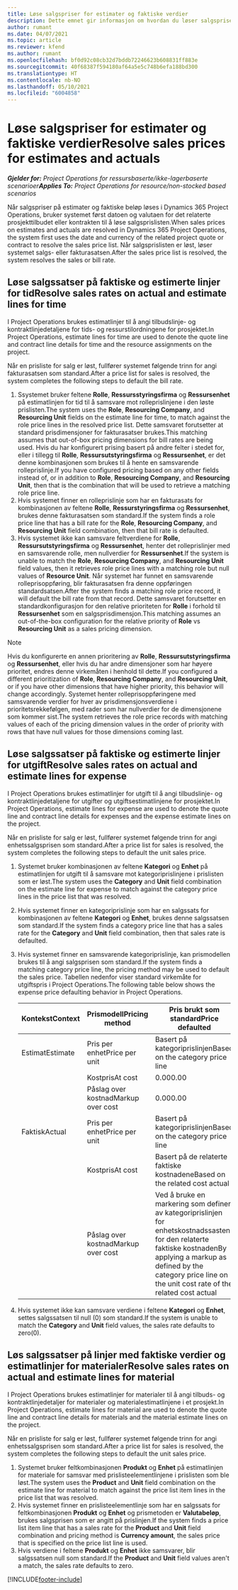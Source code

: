 ```yaml
---
title: Løse salgspriser for estimater og faktiske verdier
description: Dette emnet gir informasjon om hvordan du løser salgspriser for estimater og faktiske beløp.
author: rumant
ms.date: 04/07/2021
ms.topic: article
ms.reviewer: kfend
ms.author: rumant
ms.openlocfilehash: bf0d92c08cb32d7bddb72246623b608831ff883e
ms.sourcegitcommit: 40f68387f594180af64a5e5c748b6efa188bd300
ms.translationtype: HT
ms.contentlocale: nb-NO
ms.lasthandoff: 05/10/2021
ms.locfileid: "6004858"
---
```

# <a name="resolve-sales-prices-for-estimates-and-actuals"></a><span data-ttu-id="7f1c5-103">Løse salgspriser for estimater og faktiske verdier</span><span class="sxs-lookup"><span data-stu-id="7f1c5-103">Resolve sales prices for estimates and actuals</span></span>

<span data-ttu-id="7f1c5-104">_**Gjelder for:** Project Operations for ressursbaserte/ikke-lagerbaserte scenarioer_</span><span class="sxs-lookup"><span data-stu-id="7f1c5-104">_**Applies To:** Project Operations for resource/non-stocked based scenarios_</span></span>

<span data-ttu-id="7f1c5-105">Når salgspriser på estimater og faktiske beløp løses i Dynamics 365 Project Operations, bruker systemet først datoen og valutaen for det relaterte prosjekttilbudet eller kontrakten til å løse salgsprislisten.</span><span class="sxs-lookup"><span data-stu-id="7f1c5-105">When sales prices on estimates and actuals are resolved in Dynamics 365 Project Operations, the system first uses the date and currency of the related project quote or contract to resolve the sales price list.</span></span> <span data-ttu-id="7f1c5-106">Når salgsprislisten er løst, løser systemet salgs- eller fakturasatsen.</span><span class="sxs-lookup"><span data-stu-id="7f1c5-106">After the sales price list is resolved, the system resolves the sales or bill rate.</span></span>

## <a name="resolve-sales-rates-on-actual-and-estimate-lines-for-time"></a><span data-ttu-id="7f1c5-107">Løse salgssatser på faktiske og estimerte linjer for tid</span><span class="sxs-lookup"><span data-stu-id="7f1c5-107">Resolve sales rates on actual and estimate lines for time</span></span>

<span data-ttu-id="7f1c5-108">I Project Operations brukes estimatlinjer til å angi tilbudslinje- og kontraktlinjedetaljene for tids- og ressurstilordningene for prosjektet.</span><span class="sxs-lookup"><span data-stu-id="7f1c5-108">In Project Operations, estimate lines for time are used to denote the quote line and contract line details for time and the resource assignments on the project.</span></span>

<span data-ttu-id="7f1c5-109">Når en prisliste for salg er løst, fullfører systemet følgende trinn for angi fakturasatsen som standard.</span><span class="sxs-lookup"><span data-stu-id="7f1c5-109">After a price list for sales is resolved, the system completes the following steps to default the bill rate.</span></span>

1. <span data-ttu-id="7f1c5-110">Ssystemet bruker feltene **Rolle**, **Ressursstyringsfirma** og **Ressursenhet** på estimatlinjen for tid til å samsvare mot rolleprislinjene i den løste prislisten.</span><span class="sxs-lookup"><span data-stu-id="7f1c5-110">The system uses the **Role**, **Resourcing Company**, and **Resourcing Unit** fields on the estimate line for time, to match against the role price lines in the resolved price list.</span></span> <span data-ttu-id="7f1c5-111">Dette samsvaret forutsetter at standard prisdimensjoner for fakturasatser brukes.</span><span class="sxs-lookup"><span data-stu-id="7f1c5-111">This matching assumes that out-of-box pricing dimensions for bill rates are being used.</span></span> <span data-ttu-id="7f1c5-112">Hvis du har konfigurert prising basert på andre felter i stedet for, eller i tillegg til **Rolle**, **Ressursutstyringsfirma** og **Ressursenhet**, er det denne kombinasjonen som brukes til å hente en samsvarende rolleprislinje.</span><span class="sxs-lookup"><span data-stu-id="7f1c5-112">If you have configured pricing based on any other fields instead of, or in addition to **Role**, **Resourcing Company**, and **Resourcing Unit**, then that is the combination that will be used to retrieve a matching role price line.</span></span>
2. <span data-ttu-id="7f1c5-113">Hvis systemet finner en rolleprislinje som har en fakturasats for kombinasjonen av feltene **Rolle**, **Ressurstyringsfirma** og **Ressursenhet**, brukes denne fakturasatsen som standard.</span><span class="sxs-lookup"><span data-stu-id="7f1c5-113">If the system finds a role price line that has a bill rate for the **Role**, **Resourcing Company**, and **Resourcing Unit** field combination, then that bill rate is defaulted.</span></span>
3. <span data-ttu-id="7f1c5-114">Hvis systemet ikke kan samsvare feltverdiene for **Rolle**, **Ressursutstyringsfirma** og **Ressursenhet**, henter det rolleprislinjer med en samsvarende rolle, men nullverdier for **Ressursenhet**.</span><span class="sxs-lookup"><span data-stu-id="7f1c5-114">If the system is unable to match the **Role**, **Resourcing Company**, and **Resourcing Unit** field values, then it retrieves role price lines with a matching role but null values of **Resource Unit**.</span></span> <span data-ttu-id="7f1c5-115">Når systemet har funnet en samsvarende rolleprisoppføring, blir fakturasatsen fra denne oppføringen standardsatsen.</span><span class="sxs-lookup"><span data-stu-id="7f1c5-115">After the system finds a matching role price record, it will default the bill rate from that record.</span></span> <span data-ttu-id="7f1c5-116">Dette samsvaret forutsetter en standardkonfigurasjon for den relative prioriteten for **Rolle** i forhold til **Ressursenhet** som en salgsprisdimensjon.</span><span class="sxs-lookup"><span data-stu-id="7f1c5-116">This matching assumes an out-of-the-box configuration for the relative priority of **Role** vs **Resourcing Unit** as a sales pricing dimension.</span></span>

> [!NOTE]
> <span data-ttu-id="7f1c5-117">Hvis du konfigurerte en annen prioritering av **Rolle**, **Ressursutstyringsfirma** og **Ressursenhet**, eller hvis du har andre dimensjoner som har høyere prioritet, endres denne virkemåten i henhold til dette.</span><span class="sxs-lookup"><span data-stu-id="7f1c5-117">If you configured a different prioritization of **Role**, **Resourcing Company**, and **Resourcing Unit**, or if you have other dimensions that have higher priority, this behavior will change accordingly.</span></span> <span data-ttu-id="7f1c5-118">Systemet henter rolleprisoppføringene med samsvarende verdier for hver av prisdimensjonsverdiene i prioritetsrekkefølgen, med rader som har nullverdier for de dimensjonene som kommer sist.</span><span class="sxs-lookup"><span data-stu-id="7f1c5-118">The system retrieves the role price records with matching values of each of the pricing dimension values in the order of priority with rows that have null values for those dimensions coming last.</span></span>

## <a name="resolve-sales-rates-on-actual-and-estimate-lines-for-expense"></a><span data-ttu-id="7f1c5-119">Løse salgssatser på faktiske og estimerte linjer for utgift</span><span class="sxs-lookup"><span data-stu-id="7f1c5-119">Resolve sales rates on actual and estimate lines for expense</span></span>

<span data-ttu-id="7f1c5-120">I Project Operations brukes estimatlinjer for utgift til å angi tilbudslinje- og kontraktlinjedetaljene for utgifter og utgiftsestimatlinjene for prosjektet.</span><span class="sxs-lookup"><span data-stu-id="7f1c5-120">In Project Operations, estimate lines for expense are used to denote the quote line and contract line details for expenses and the expense estimate lines on the project.</span></span>

<span data-ttu-id="7f1c5-121">Når en prisliste for salg er løst, fullfører systemet følgende trinn for angi enhetssalgsprisen som standard.</span><span class="sxs-lookup"><span data-stu-id="7f1c5-121">After a price list for sales is resolved, the system completes the following steps to default the unit sales price.</span></span>

1. <span data-ttu-id="7f1c5-122">Systemet bruker kombinasjonen av feltene **Kategori** og **Enhet** på estimatlinjen for utgift til å samsvare mot kategoriprislinjene i prislisten som er løst.</span><span class="sxs-lookup"><span data-stu-id="7f1c5-122">The system uses the **Category** and **Unit** field combination on the estimate line for expense to match against the category price lines in the price list that was resolved.</span></span>
2. <span data-ttu-id="7f1c5-123">Hvis systemet finner en kategoriprislinje som har en salgssats for kombinasjonen av feltene **Kategori** og **Enhet**, brukes denne salgssatsen som standard.</span><span class="sxs-lookup"><span data-stu-id="7f1c5-123">If the system finds a category price line that has a sales rate for the **Category** and **Unit** field combination, then that sales rate is defaulted.</span></span>
3. <span data-ttu-id="7f1c5-124">Hvis systemet finner en samsvarende kategoriprislinje, kan prismodellen brukes til å angi salgsprisen som standard.</span><span class="sxs-lookup"><span data-stu-id="7f1c5-124">If the system finds a matching category price line, the pricing method may be used to default the sales price.</span></span> <span data-ttu-id="7f1c5-125">Tabellen nedenfor viser standard virkemåte for utgiftspris i Project Operations.</span><span class="sxs-lookup"><span data-stu-id="7f1c5-125">The following table below shows the expense price defaulting behavior in Project Operations.</span></span>

    | <span data-ttu-id="7f1c5-126">Kontekst</span><span class="sxs-lookup"><span data-stu-id="7f1c5-126">Context</span></span> | <span data-ttu-id="7f1c5-127">Prismodell</span><span class="sxs-lookup"><span data-stu-id="7f1c5-127">Pricing method</span></span> | <span data-ttu-id="7f1c5-128">Pris brukt som standard</span><span class="sxs-lookup"><span data-stu-id="7f1c5-128">Price defaulted</span></span> |
    | --- | --- | --- |
    | <span data-ttu-id="7f1c5-129">Estimat</span><span class="sxs-lookup"><span data-stu-id="7f1c5-129">Estimate</span></span> | <span data-ttu-id="7f1c5-130">Pris per enhet</span><span class="sxs-lookup"><span data-stu-id="7f1c5-130">Price per unit</span></span> | <span data-ttu-id="7f1c5-131">Basert på kategoriprislinjen</span><span class="sxs-lookup"><span data-stu-id="7f1c5-131">Based on the category price line</span></span> |
    | &nbsp; | <span data-ttu-id="7f1c5-132">Kostpris</span><span class="sxs-lookup"><span data-stu-id="7f1c5-132">At cost</span></span> | <span data-ttu-id="7f1c5-133">0.00</span><span class="sxs-lookup"><span data-stu-id="7f1c5-133">0.00</span></span> |
    | &nbsp; | <span data-ttu-id="7f1c5-134">Påslag over kostnad</span><span class="sxs-lookup"><span data-stu-id="7f1c5-134">Markup over cost</span></span> | <span data-ttu-id="7f1c5-135">0.00</span><span class="sxs-lookup"><span data-stu-id="7f1c5-135">0.00</span></span> |
    | <span data-ttu-id="7f1c5-136">Faktisk</span><span class="sxs-lookup"><span data-stu-id="7f1c5-136">Actual</span></span> | <span data-ttu-id="7f1c5-137">Pris per enhet</span><span class="sxs-lookup"><span data-stu-id="7f1c5-137">Price per unit</span></span> | <span data-ttu-id="7f1c5-138">Basert på kategoriprislinjen</span><span class="sxs-lookup"><span data-stu-id="7f1c5-138">Based on the category price line</span></span> |
    | &nbsp; | <span data-ttu-id="7f1c5-139">Kostpris</span><span class="sxs-lookup"><span data-stu-id="7f1c5-139">At cost</span></span> | <span data-ttu-id="7f1c5-140">Basert på de relaterte faktiske kostnadene</span><span class="sxs-lookup"><span data-stu-id="7f1c5-140">Based on the related cost actual</span></span> |
    | &nbsp; | <span data-ttu-id="7f1c5-141">Påslag over kostnad</span><span class="sxs-lookup"><span data-stu-id="7f1c5-141">Markup over cost</span></span> | <span data-ttu-id="7f1c5-142">Ved å bruke en markering som definert av kategoriprislinjen for enhetskostnadssasten for den relaterte faktiske kostnaden</span><span class="sxs-lookup"><span data-stu-id="7f1c5-142">By applying a markup as defined by the category price line on the unit cost rate of the related cost actual</span></span> |

4. <span data-ttu-id="7f1c5-143">Hvis systemet ikke kan samsvare verdiene i feltene **Kategori** og **Enhet**, settes salgssatsen til null (0) som standard.</span><span class="sxs-lookup"><span data-stu-id="7f1c5-143">If the system is unable to match the **Category** and **Unit** field values, the sales rate defaults to zero(0).</span></span>

## <a name="resolve-sales-rates-on-actual-and-estimate-lines-for-material"></a><span data-ttu-id="7f1c5-144">Løs salgssatser på linjer med faktiske verdier og estimatlinjer for materialer</span><span class="sxs-lookup"><span data-stu-id="7f1c5-144">Resolve sales rates on actual and estimate lines for material</span></span>

<span data-ttu-id="7f1c5-145">I Project Operations brukes estimatlinjer for materialer til å angi tilbuds- og kontraktlinjedetaljer for materialer og materialestimatlinjene i et prosjekt.</span><span class="sxs-lookup"><span data-stu-id="7f1c5-145">In Project Operations, estimate lines for material are used to denote the quote line and contract line details for materials and the material estimate lines on the project.</span></span>

<span data-ttu-id="7f1c5-146">Når en prisliste for salg er løst, fullfører systemet følgende trinn for angi enhetssalgsprisen som standard.</span><span class="sxs-lookup"><span data-stu-id="7f1c5-146">After a price list for sales is resolved, the system completes the following steps to default the unit sales price.</span></span>

1. <span data-ttu-id="7f1c5-147">Systemet bruker feltkombinasjonen **Produkt** og **Enhet** på estimatlinjen for materiale for samsvar med prislisteelementlinjene i prislisten som ble løst.</span><span class="sxs-lookup"><span data-stu-id="7f1c5-147">The system uses the **Product** and **Unit** field combination on the estimate line for material to match against the price list item lines in the price list that was resolved.</span></span>
2. <span data-ttu-id="7f1c5-148">Hvis systemet finner en prislisteelementlinje som har en salgssats for feltkombinasjonen **Produkt** og **Enhet** og prismetoden er **Valutabeløp**, brukes salgsprisen som er angitt på prislinjen.</span><span class="sxs-lookup"><span data-stu-id="7f1c5-148">If the system finds a price list item line that has a sales rate for the **Product** and **Unit** field combination and pricing method is **Currency amount**, the sales price that is specified on the price list line is used.</span></span>
3. <span data-ttu-id="7f1c5-149">Hvis verdiene i feltene **Produkt** og **Enhet** ikke samsvarer, blir salgssatsen null som standard.</span><span class="sxs-lookup"><span data-stu-id="7f1c5-149">If the **Product** and **Unit** field values aren't a match, the sales rate defaults to zero.</span></span>



[!INCLUDE[footer-include](../includes/footer-banner.md)]
